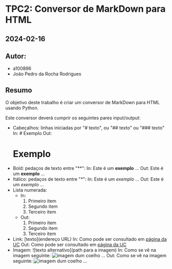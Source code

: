 # TPC2: Conversor de MarkDown para HTML
## 2024-02-16

## Autor:
- a100896
- João Pedro da Rocha Rodrigues

## Resumo

O objetivo deste trabalho é criar um conversor de MarkDown para HTML usando Python.

Este conversor deverá cumprir os seguintes pares input/output:
- Cabeçalhos: linhas iniciadas por "# texto", ou "## texto" ou "### texto"
    In: # Exemplo
    Out: <h1>Exemplo</h1>
- Bold: pedaços de texto entre "**":
    In: Este é um **exemplo** ...
    Out: Este é um <b>exemplo</b> ...
- Itálico: pedaços de texto entre "*":
    In: Este é um *exemplo* ...
    Out: Este é um <i>exemplo</i> ...
- Lista numerada:
    - In:
        1. Primeiro item
        2. Segundo item
        3. Terceiro item
    - Out:
        <ol>
        <li>Primeiro item</li>
        <li>Segundo item</li>
        <li>Terceiro item</li>
        </ol>
- Link: [texto](endereço URL)
    In: Como pode ser consultado em [página da UC](http://www.uc.pt)
    Out: Como pode ser consultado em <a href="http://www.uc.pt">página da UC</a>
- Imagem: ![texto alternativo](path para a imagem)
    In: Como se vê na imagem seguinte: ![imagem dum coelho](http://www.coellho.com) ...
    Out: Como se vê na imagem seguinte: <img src="http://www.coellho.com" alt="imagem dum coelho"/> ...